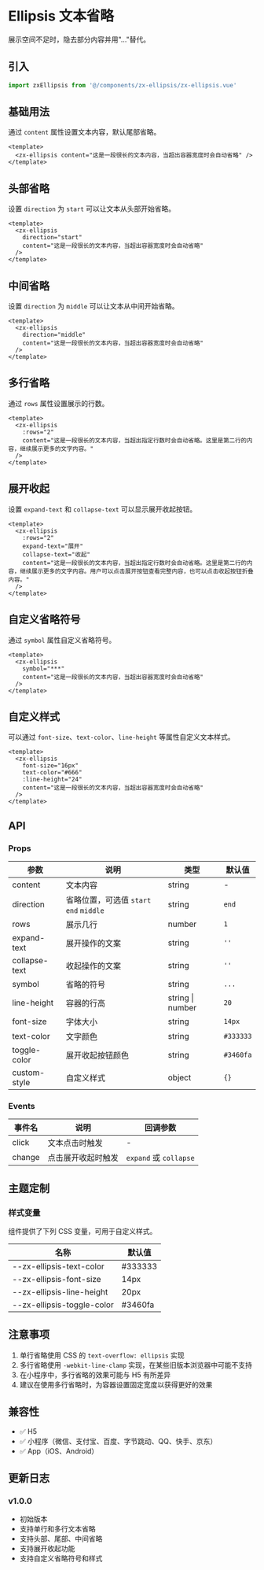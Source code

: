 # Ellipsis 文本省略

展示空间不足时，隐去部分内容并用"…"替代。

## 引入

```js
import zxEllipsis from '@/components/zx-ellipsis/zx-ellipsis.vue'
```

## 基础用法

通过 `content` 属性设置文本内容，默认尾部省略。

```vue
<template>
  <zx-ellipsis content="这是一段很长的文本内容，当超出容器宽度时会自动省略" />
</template>
```

## 头部省略

设置 `direction` 为 `start` 可以让文本从头部开始省略。

```vue
<template>
  <zx-ellipsis 
    direction="start" 
    content="这是一段很长的文本内容，当超出容器宽度时会自动省略" 
  />
</template>
```

## 中间省略

设置 `direction` 为 `middle` 可以让文本从中间开始省略。

```vue
<template>
  <zx-ellipsis 
    direction="middle" 
    content="这是一段很长的文本内容，当超出容器宽度时会自动省略" 
  />
</template>
```

## 多行省略

通过 `rows` 属性设置展示的行数。

```vue
<template>
  <zx-ellipsis 
    :rows="2" 
    content="这是一段很长的文本内容，当超出指定行数时会自动省略。这里是第二行的内容，继续展示更多的文字内容。" 
  />
</template>
```

## 展开收起

设置 `expand-text` 和 `collapse-text` 可以显示展开收起按钮。

```vue
<template>
  <zx-ellipsis 
    :rows="2" 
    expand-text="展开" 
    collapse-text="收起" 
    content="这是一段很长的文本内容，当超出指定行数时会自动省略。这里是第二行的内容，继续展示更多的文字内容。用户可以点击展开按钮查看完整内容，也可以点击收起按钮折叠内容。" 
  />
</template>
```

## 自定义省略符号

通过 `symbol` 属性自定义省略符号。

```vue
<template>
  <zx-ellipsis 
    symbol="***" 
    content="这是一段很长的文本内容，当超出容器宽度时会自动省略" 
  />
</template>
```

## 自定义样式

可以通过 `font-size`、`text-color`、`line-height` 等属性自定义文本样式。

```vue
<template>
  <zx-ellipsis 
    font-size="16px" 
    text-color="#666" 
    :line-height="24" 
    content="这是一段很长的文本内容，当超出容器宽度时会自动省略" 
  />
</template>
```

## API

### Props

| 参数 | 说明 | 类型 | 默认值 |
| --- | --- | --- | --- |
| content | 文本内容 | string | - |
| direction | 省略位置，可选值 `start` `end` `middle` | string | `end` |
| rows | 展示几行 | number | `1` |
| expand-text | 展开操作的文案 | string | `''` |
| collapse-text | 收起操作的文案 | string | `''` |
| symbol | 省略的符号 | string | `...` |
| line-height | 容器的行高 | string \| number | `20` |
| font-size | 字体大小 | string | `14px` |
| text-color | 文字颜色 | string | `#333333` |
| toggle-color | 展开收起按钮颜色 | string | `#3460fa` |
| custom-style | 自定义样式 | object | `{}` |

### Events

| 事件名 | 说明 | 回调参数 |
| --- | --- | --- |
| click | 文本点击时触发 | - |
| change | 点击展开收起时触发 | `expand` 或 `collapse` |

## 主题定制

### 样式变量

组件提供了下列 CSS 变量，可用于自定义样式。

| 名称 | 默认值 |
| --- | --- |
| --zx-ellipsis-text-color | #333333 |
| --zx-ellipsis-font-size | 14px |
| --zx-ellipsis-line-height | 20px |
| --zx-ellipsis-toggle-color | #3460fa |

## 注意事项

1. 单行省略使用 CSS 的 `text-overflow: ellipsis` 实现
2. 多行省略使用 `-webkit-line-clamp` 实现，在某些旧版本浏览器中可能不支持
3. 在小程序中，多行省略的效果可能与 H5 有所差异
4. 建议在使用多行省略时，为容器设置固定宽度以获得更好的效果

## 兼容性

- ✅ H5
- ✅ 小程序（微信、支付宝、百度、字节跳动、QQ、快手、京东）
- ✅ App（iOS、Android）

## 更新日志

### v1.0.0

- 初始版本
- 支持单行和多行文本省略
- 支持头部、尾部、中间省略
- 支持展开收起功能
- 支持自定义省略符号和样式